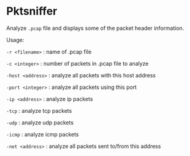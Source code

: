 # Pktsniffer

Analyze `.pcap` file and displays some of the packet header information.

Usage:

  `-r <filename>` : name of .pcap file

  `-c <integer>` : number of packets in .pcap file to analyze

  `-host <address>` : analyze all packets with this host address

  `-port <integer>` : analyze all packets using this port

  `-ip <address>` : analyze ip packets

  `-tcp` : analyze tcp packets

  `-udp` : analyze udp packets

  `-icmp` : analyze icmp packets

  `-net <address>` : analyze all packets sent to/from this address
